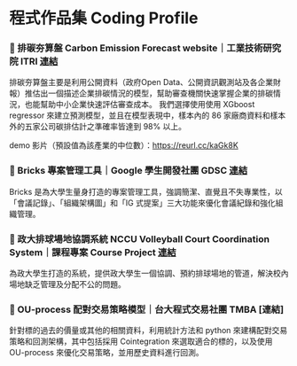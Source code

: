 # 程式作品集 Coding Profile

### 🔗 排碳夯算盤 Carbon Emission Forecast website｜工業技術研究院 ITRI [連結](https://github.com/WAFFLE900/ITRI_carbon_emission_forecast_website)

排碳夯算盤主要是利用公開資料（政府Open Data、公開資訊觀測站及各企業財報）推估出一個描述企業排碳情況的模型，幫助審查機關快速掌握企業的排碳情況，也能幫助中小企業快速評估審查成本。 我們選擇使用使用 XGboost regressor 來建立預測模型，並且在模型表現中，樣本內的 86 家廠商資料和樣本外的五家公司碳排估計之準確率皆達到 98% 以上。

demo 影片（預設值為該產業的中位數）：https://reurl.cc/kaGk8K

### 🔗 Bricks 專案管理工具｜Google 學生開發社團 GDSC [連結](https://github.com/WAFFLE900/Bricks_project_management_tool)

Bricks 是為大學生量身打造的專案管理工具，強調簡潔、直覺且不失專業性，以「會議記錄」、「組織架構圖」和「IG 式提案」三大功能來優化會議紀錄和強化組織管理。

### 🔗 政大排球場地協調系統 NCCU Volleyball Court Coordination System｜課程專案 Course Project [連結](https://github.com/Tim-mab-master/volleyball_site_system)

為政大學生打造的系統，提供政大學生一個協調、預約排球場地的管道，解決校內場地缺乏管理及分配不公的問題。

### 🔗 OU-process 配對交易策略模型｜台大程式交易社團 TMBA [連結]

針對標的過去的價量或其他的相關資料，利用統計方法和 python 來建構配對交易策略和回測架構，其中包括採用 Cointegration 來選取適合的標的，以及使用 OU-process 來優化交易策略，並用歷史資料進行回測。

<!--
**WAFFLE900/WAFFLE900** is a ✨ _special_ ✨ repository because its `README.md` (this file) appears on your GitHub profile.

Here are some ideas to get you started:

- 🔭 I’m currently working on ...
- 🌱 I’m currently learning ...
- 👯 I’m looking to collaborate on ...
- 🤔 I’m looking for help with ...
- 💬 Ask me about ...
- 📫 How to reach me: ...
- 😄 Pronouns: ...
- ⚡ Fun fact: ...
-->
